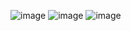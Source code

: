 ![image](https://github.com/DaniilSergachev/countries_gridview/assets/147177550/237a88f7-52de-4fb3-b247-7a30ed4b232a)
![image](https://github.com/DaniilSergachev/countries_gridview/assets/147177550/0600bb16-0e44-4eed-be92-4f59490c1834)
![image](https://github.com/DaniilSergachev/countries_gridview/assets/147177550/762358e3-5872-41c6-a372-d2943d193c56)


